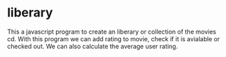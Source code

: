 # liberary
This a javascript program to create an liberary or collection of the movies cd. With this program we can add rating to movie, check if it is avialable or checked out. We can also calculate the average user rating.
